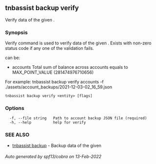 ## tnbassist backup verify

Verify data of the given <entity>.

### Synopsis

Verify command is used to verify data of the given <entity>.
Exists with non-zero status code if any one of the validation fails.

<entity> can be:
- accounts
	Total sum of balance across accounts equals to MAX_POINT_VALUE (281474976710656)

For example:
tnbassist backup verify accounts -f ./assets/account_backups/2021-12-03-02_16_59.json

```
tnbassist backup verify <entity> [flags]
```

### Options

```
  -f, --file string   Path to account backup JSON file (required)
  -h, --help          help for verify
```

### SEE ALSO

* [tnbassist backup](tnbassist_backup.md)	 - Backup data of the given <entity>

###### Auto generated by spf13/cobra on 13-Feb-2022
